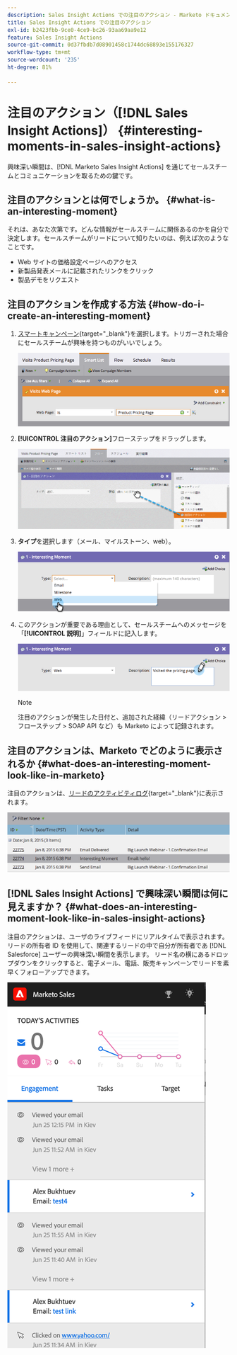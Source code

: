 ```yaml
---
description: Sales Insight Actions での注目のアクション - Marketo ドキュメント - 製品ドキュメント
title: Sales Insight Actions での注目のアクション
exl-id: b2423fbb-9ce0-4ce9-bc26-93aa69aa9e12
feature: Sales Insight Actions
source-git-commit: 0d37fbdb7d08901458c1744dc68893e155176327
workflow-type: tm+mt
source-wordcount: '235'
ht-degree: 81%

---
```


# 注目のアクション（[!DNL Sales Insight Actions]） {#interesting-moments-in-sales-insight-actions}

興味深い瞬間は、[!DNL Marketo Sales Insight Actions] を通じてセールスチームとコミュニケーションを取るための鍵です。

## 注目のアクションとは何でしょうか。 {#what-is-an-interesting-moment}

それは、あなた次第です。どんな情報がセールスチームに関係あるのかを自分で決定します。セールスチームがリードについて知りたいのは、例えば次のようなことです。

* Web サイトの価格設定ページへのアクセス
* 新製品発表メールに記載されたリンクをクリック
* 製品デモをリクエスト

## 注目のアクションを作成する方法 {#how-do-i-create-an-interesting-moment}

1. [スマートキャンペーン](/help/marketo/product-docs/core-marketo-concepts/smart-campaigns/understanding-smart-campaigns.md){target="_blank"}を選択します。トリガーされた場合にセールスチームが興味を持つものがいいでしょう。

   ![](assets/interesting-moments-in-sales-insight-actions-1.png)

1. **[!UICONTROL 注目のアクション]**&#x200B;フローステップをドラッグします。

   ![](assets/interesting-moments-in-sales-insight-actions-2.png)

1. **タイプ**&#x200B;を選択します（メール、マイルストーン、web）。

   ![](assets/interesting-moments-in-sales-insight-actions-3.png)

1. このアクションが重要である理由として、セールスチームへのメッセージを「**[!UICONTROL 説明]**」フィールドに記入します。

   ![](assets/interesting-moments-in-sales-insight-actions-4.png)

   >[!NOTE]
   >
   >注目のアクションが発生した日付と、追加された経緯（リードアクション > フローステップ > SOAP API など）も Marketo によって記録されます。

## 注目のアクションは、Marketo でどのように表示されるか  {#what-does-an-interesting-moment-look-like-in-marketo}

注目のアクションは、[リードのアクティビティログ](/help/marketo/product-docs/core-marketo-concepts/smart-lists-and-static-lists/managing-people-in-smart-lists/using-the-person-detail-page.md){target="_blank"}に表示されます。

![](assets/interesting-moments-in-sales-insight-actions-5.png)

## [!DNL Sales Insight Actions] で興味深い瞬間は何に見えますか？ {#what-does-an-interesting-moment-look-like-in-sales-insight-actions}

注目のアクションは、ユーザのライブフィードにリアルタイムで表示されます。リードの所有者 ID を使用して、関連するリードの中で自分が所有者であ [!DNL Salesforce] ユーザーの興味深い瞬間を表示します。 リード名の横にあるドロップダウンをクリックすると、電子メール、電話、販売キャンペーンでリードを素早くフォローアップできます。

![](assets/interesting-moments-in-sales-insight-actions-6.png)
